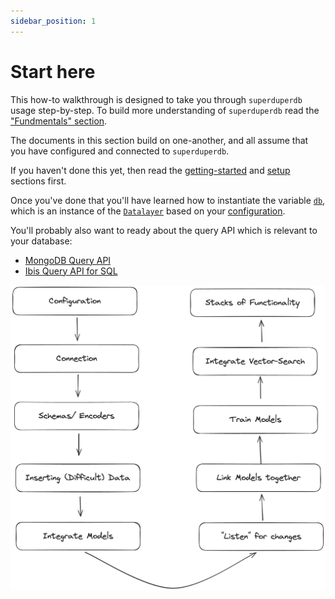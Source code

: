 ```yaml
---
sidebar_position: 1
---
```


# Start here

This how-to walkthrough is designed to take you through `superduperdb` usage step-by-step.
To build more understanding of `superduperdb` read the ["Fundmentals" section](../fundamentals/glossary.md).

The documents in this section build on one-another, and all assume that you have configured and connected to `superduperdb`.

If you haven't done this yet, then read the [getting-started](../get_started) and [setup](../setup) sections first.

Once you've done that you'll have learned how to instantiate the variable [`db`](../setup/connecting.md), which is an instance of
the [`Datalayer`](../fundamentals/datalayer_overview.md) based on your [configuration](../setup/configuration.md).

You'll probably also want to ready about the query API which is relevant to your database:

- [MongoDB Query API](../data_integrations/mongodb.md)
- [Ibis Query API for SQL](../data_integrations/sql.md)

![](/img/walkthrough.png)